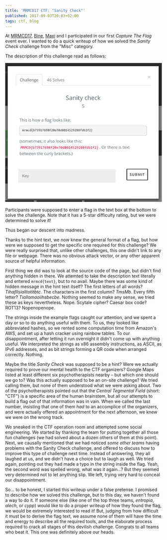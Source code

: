 ```yaml
---
title: 'MRMCD17 CTF: "Sanity Check"'
published: 2017-09-03T20:03+02:00
tags: ctf, blog
---
```


At [MRMCD17](https://2017.mrmcd.net/), [Bine](http://bleeptrack.de/), [Maxi](http://robbi5.de/) and I participated in our first *Capture The Flag* event ever. I wanted to do a quick writeup of how we solved the *Sanity Check* challenge from the "Misc" category.

The description of this challenge read as follows:

![](description.png)

Participants were supposed to enter a flag in the text box at the bottom to solve the challenge. Note that it has a 5-star difficulty rating, but we were determined to solve it!

Thus began our descent into madness.

Thanks to the hint text, we now knew the general format of a flag, but how were we supposed to get the specific one required for this challenge? We were really surprised that, unlike other challenges, this one didn't link to any file or webpage. There was no obvious attack vector, or any other apparent source of helpful information.

First thing we did was to look at the source code of the page, but didn't find anything hidden in there. We attemted to take the description text literally and entered `mrmcd{text}`, but to no avail. Maybe there was some kind of hidden message in the hint text itself? The first letters of all words? *Tihafllsialltotitbtc*. The characters in the first column? *TmsMb*. Every fifth letter? *Tiallomaoiihsbecbe*. Nothing seemed to make any sense, we tried these as keys nevertheless. Nope. Scytale cipher? Caesar box code? ROT13? Nopenopenope.

The strings inside the example flags caught our attention, and we spent a day or so to do anything useful with them. To us, they looked like abbreviated hashes, so we rented some computation time from Amazon's AWS, and set up a hash cracker using rainbow tables. To our disappointment, after letting it run overnight it didn't come up with anything useful. We interpreted the strings as x86 assembly instructions, as ASCII, as IPv6 addresses, and as bit strings forming a QR code when arranged correctly. Nothing.

Maybe the title *Sanity Check* was supposed to be a hint? Were we actually required to prove our mental health to the CTF organizers? Google Maps listed at least different six psychotherapists nearby – but which one should we go to? Was this actually supposed to be an on-site challenge? We tried calling them, but none of them understood what we were asking about. Two of the psychotherapists pointed out that the *Central Tegmental Field* (short: "CTF") is a specific area of the human brainstem, but all our attempts to build a flag out of that information was in vain. When we called the last number, insisting that one of them *had* to an accomplice of the organizers, and were actually offered an appointment for the next afternoon, we knew we were on the wrong track.

We sneaked in the CTF operation room and attempted some social engineering. We started by thanking the team for putting together all those fun challenges (we had solved about a dozen others of them at this point). Next, we causally mentioned that we had noticed *some other teams* having problems with the Sanity Check challenge, and offered to discuss how to improve this type of challenge next time. Instead of answering, they all laughed at us, and we didn't have a choice but to laugh as well. We tried again, pointing out they had made a typo in the string inside the flag. Yeah, the second word was spelled wrong, what was it again...? But they seemed very determined not to let anything slip. We left, trying very hard to conceal our disappointment.

So... to be honest, I started this writeup under a false pretense. I promised to describe how we solved this challenge, but to this day, we haven't found a way to do it. If someone else (like one of the top three teams, *entropia*, *alech*, or *cypp*) would like to do a proper writeup of how they found the flag, we would be extremely interested to read it! But, judging from how difficult it must be to derive the flag text, we assume none of them will have the time and energy to describe all the required tools, and the elaborate process required to crack all stages of this devilish challenge. Congrats to all teams who beat it. This one was definitely above our heads.
